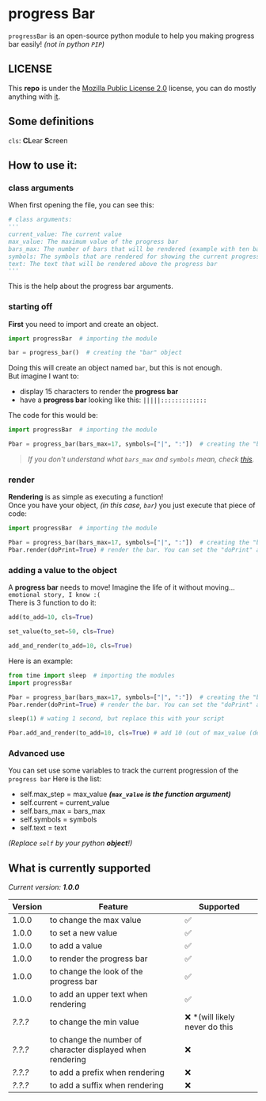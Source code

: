 # progress Bar
`progressBar` is an open-source python module to help you making progress bar easily! *(not in python `PIP`)*

## **LICENSE**
This **repo** is under the [Mozilla Public License 2.0](https://choosealicense.com/licenses/mpl-2.0/#) license, you can do mostly anything with [it](https://github.com/Geming400/progressBar).

## Some definitions
`cls`: **CL**ear **S**creen

## How to use it:
### class arguments
When first opening the file, you can see this:
```py
# class arguments:
'''
current_value: The current value
max_value: The maximum value of the progress bar
bars_max: The number of bars that will be rendered (example with ten bars: ----------)
symbols: The symbols that are rendered for showing the current progress bar state (the first index is the full bar and the second is the empty bar)
text: The text that will be rendered above the progress bar
'''
```
This is the help about the progress bar arguments.

### starting off
**First** you need to import and create an object.
```py
import progressBar  # importing the module

bar = progress_bar()  # creating the "bar" object
```
Doing this will create an object named `bar`, but this is not enough.\
But imagine I want to:
- display 15 characters to render the **progress bar**
- have a **progress bar** looking like this: `|||||:::::::::::::`

The code for this would be:
```py
import progressBar  # importing the module

Pbar = progress_bar(bars_max=17, symbols=["|", ":"])  # creating the "bar" object
```
> *If you don't understand what `bars_max` and `symbols` mean, check [this](https://github.com/Geming400/progressBar/blob/main/README.md#how-to-use-it).*

### render
**Rendering** is as simple as executing a function!\
Once you have your object, *(in this case, `bar`)* you just execute that piece of code:
```py
import progressBar  # importing the module

Pbar = progress_bar(bars_max=17, symbols=["|", ":"])  # creating the "bar" object
Pbar.render(doPrint=True) # render the bar. You can set the "doPrint" argument to False to prevent the printing. (by default True)
```

### adding a value to the object
A **progress bar** needs to move! Imagine the life of it without moving... `emotional story, I know :(`\
There is 3 function to do it:
```py
add(to_add=10, cls=True)
```

```py
set_value(to_set=50, cls=True)
```

```py
add_and_render(to_add=10, cls=True)
```

Here is an example:
```py
from time import sleep  # importing the modules
import progressBar

Pbar = progress_bar(bars_max=17, symbols=["|", ":"])  # creating the "bar" object
Pbar.render(doPrint=True) # render the bar. You can set the "doPrint" argument to False to prevent the printing. (by default True)

sleep(1) # wating 1 second, but replace this with your script

Pbar.add_and_render(to_add=10, cls=True) # add 10 (out of max_value (default: 100)) the the progress bar and then render it
```

### Advanced use
You can set use some variables to track the current progression of the `progress bar`
Here is the list:
- self.max_step = max_value ***(`max_value` is the function argument)***
- self.current = current_value
- self.bars_max = bars_max
- self.symbols = symbols
- self.text = text
  
*(Replace `self` by your python **object**!)*

## What is currently supported
*Current version: **1.0.0***

| Version | Feature                                                    | Supported                       |
| ------- | ---------------------------------------------------------- |-------------------------------- |
| 1.0.0   | to change the max value                                    | :white_check_mark:              |
| 1.0.0   | to set a new value                                         | :white_check_mark:              |
| 1.0.0   | to add a value                                             | :white_check_mark:              |
| 1.0.0   | to render the progress bar                                 | :white_check_mark:              |
| 1.0.0   | to change the look of the progress bar                     | :white_check_mark:              |
| 1.0.0   | to add an upper text when rendering                        | :white_check_mark:              |
| *?.?.?* | to change the min value                                    | :x: *(will likely never do this |
| *?.?.?* | to change the number of character displayed when rendering | :x:                             |
| *?.?.?* | to add a prefix when rendering                             | :x:                             |
| *?.?.?* | to add a suffix when rendering                             | :x:                 |
